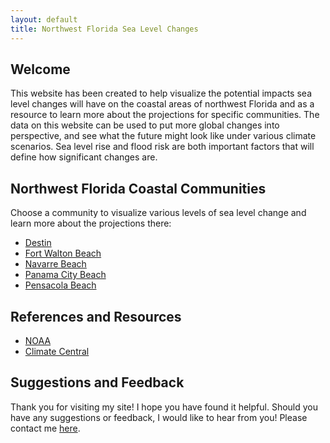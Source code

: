 ```yaml
---
layout: default
title: Northwest Florida Sea Level Changes
---
```




## Welcome

This website has been created to help visualize the potential impacts sea level changes will have on the coastal areas of northwest Florida and as a resource to learn more about the projections for specific communities. The data on this website can be used to put more global changes into perspective, and see what the future might look like under various climate scenarios. Sea level rise and flood risk are both important factors that will define how significant changes are.

## Northwest Florida Coastal Communities

Choose a community to visualize various levels of sea level change and learn more about the projections there:

- [Destin](/communities/destin.md)
- [Fort Walton Beach](/communities/fort-walton-beach.md)
- [Navarre Beach](/communities/navarre-beach.md)
- [Panama City Beach](/communities/panama-city-beach.md)
- [Pensacola Beach](/communities/pensacola-beach.md)

## References and Resources

- [NOAA](https://noaa.gov/)
- [Climate Central](https://climatecentral.org/)

## Suggestions and Feedback

Thank you for visiting my site! I hope you have found it helpful. Should you have any suggestions or feedback, I would like to hear from you! Please contact me [here](/contact-me.md).
